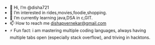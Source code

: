 - 👋 Hi, I’m @disha721
- 👀 I’m interested in rides,movies,foodie,shopping.
- 🌱 I’m currently learning java,DSA in c,GIT.
- 📫 How to reach me dishapvernekar@gmail.com
- ⚡ Fun fact: i am mastering multiple coding languages, always having multiple tabs open (especially stack overflow), and triving in hacktons.

<!---
disha721/disha721 is a ✨ special ✨ repository because its `README.md` (this file) appears on your GitHub profile.
You can click the Preview link to take a look at your changes.
--->
